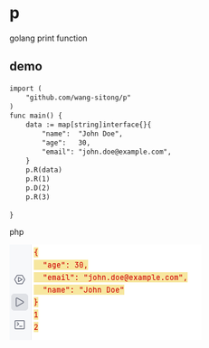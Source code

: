 # p
golang print function
## demo
```
import (
	"github.com/wang-sitong/p"
)
func main() {
	data := map[string]interface{}{
		"name":  "John Doe",
		"age":   30,
		"email": "john.doe@example.com",
	}
	p.R(data)
	p.R(1)
	p.D(2)
	p.R(3)
	
}
```
php

![img_2.png](img_2.png)